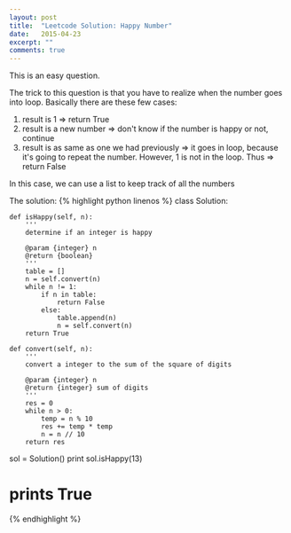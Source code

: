 ```yaml
---
layout: post
title:  "Leetcode Solution: Happy Number"
date:   2015-04-23
excerpt: ""
comments: true
---
```


This is an easy question.

The trick to this question is that you have to realize when the number goes into loop.
Basically there are these few cases:

1. result is 1 => return True
2. result is a new number => don't know if the number is happy or not, continue
3. result is as same as one we had previously => it goes in loop, because it's going to repeat the number. However, 1 is not in the loop. Thus => return False

In this case, we can use a list to keep track of all the numbers

The solution:
{% highlight python linenos %}
class Solution:

    def isHappy(self, n):
        '''
        determine if an integer is happy

        @param {integer} n
        @return {boolean}
        '''
        table = []
        n = self.convert(n)
        while n != 1:
            if n in table:
                return False
            else:
                table.append(n)
                n = self.convert(n)
        return True

    def convert(self, n):
        '''
        convert a integer to the sum of the square of digits

        @param {integer} n
        @return {integer} sum of digits
        '''
        res = 0
        while n > 0:
            temp = n % 10
            res += temp * temp
            n = n // 10
        return res


sol = Solution()
print sol.isHappy(13)
# prints True
{% endhighlight %}